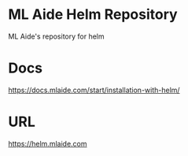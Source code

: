 # ML Aide Helm Repository
ML Aide's repository for helm

# Docs
https://docs.mlaide.com/start/installation-with-helm/

# URL
https://helm.mlaide.com
